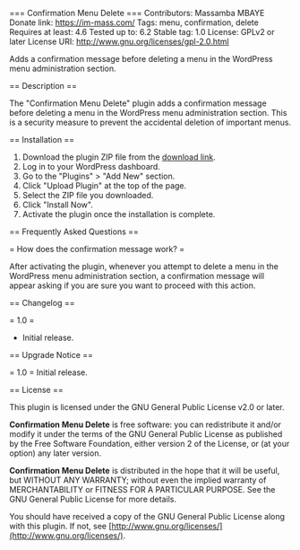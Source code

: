 === Confirmation Menu Delete ===
Contributors: Massamba MBAYE
Donate link: https://im-mass.com/
Tags: menu, confirmation, delete
Requires at least: 4.6
Tested up to: 6.2
Stable tag: 1.0
License: GPLv2 or later
License URI: http://www.gnu.org/licenses/gpl-2.0.html

Adds a confirmation message before deleting a menu in the WordPress menu administration section.

== Description ==

The "Confirmation Menu Delete" plugin adds a confirmation message before deleting a menu in the WordPress menu administration section. This is a security measure to prevent the accidental deletion of important menus.

== Installation ==

1. Download the plugin ZIP file from the [download link](https://github.com/massamba-mbaye/confirmation-menu-delete).
2. Log in to your WordPress dashboard.
3. Go to the "Plugins" > "Add New" section.
4. Click "Upload Plugin" at the top of the page.
5. Select the ZIP file you downloaded.
6. Click "Install Now".
7. Activate the plugin once the installation is complete.

== Frequently Asked Questions ==

= How does the confirmation message work? =

After activating the plugin, whenever you attempt to delete a menu in the WordPress menu administration section, a confirmation message will appear asking if you are sure you want to proceed with this action.

== Changelog ==

= 1.0 =
* Initial release.

== Upgrade Notice ==

= 1.0 =
Initial release.

== License ==

This plugin is licensed under the GNU General Public License v2.0 or later.

**Confirmation Menu Delete** is free software: you can redistribute it and/or modify it under the terms of the GNU General Public License as published by the Free Software Foundation, either version 2 of the License, or (at your option) any later version.

**Confirmation Menu Delete** is distributed in the hope that it will be useful, but WITHOUT ANY WARRANTY; without even the implied warranty of MERCHANTABILITY or FITNESS FOR A PARTICULAR PURPOSE. See the GNU General Public License for more details.

You should have received a copy of the GNU General Public License along with this plugin. If not, see [http://www.gnu.org/licenses/](http://www.gnu.org/licenses/).
